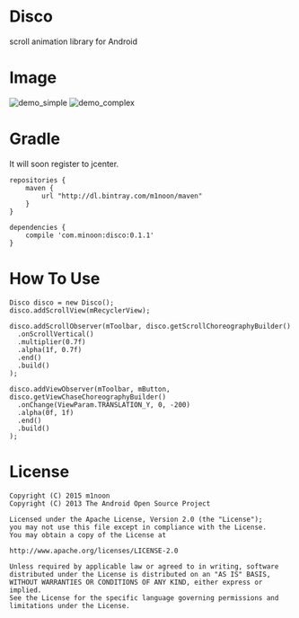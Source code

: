 # Disco
scroll animation library for Android

# Image
![demo_simple]
![demo_complex]

# Gradle

It will soon register to jcenter.

```
repositories {
    maven {
        url "http://dl.bintray.com/m1noon/maven"
    }
}

dependencies {
    compile 'com.minoon:disco:0.1.1'
}
```

# How To Use
```
Disco disco = new Disco();
disco.addScrollView(mRecyclerView);

disco.addScrollObserver(mToolbar, disco.getScrollChoreographyBuilder()
  .onScrollVertical()
  .multiplier(0.7f)
  .alpha(1f, 0.7f)
  .end()
  .build()
);

disco.addViewObserver(mToolbar, mButton, disco.getViewChaseChoreographyBuilder()
  .onChange(ViewParam.TRANSLATION_Y, 0, -200)
  .alpha(0f, 1f)
  .end()
  .build()
);

```

# License
```
Copyright (C) 2015 m1noon
Copyright (C) 2013 The Android Open Source Project

Licensed under the Apache License, Version 2.0 (the "License");
you may not use this file except in compliance with the License.
You may obtain a copy of the License at

http://www.apache.org/licenses/LICENSE-2.0

Unless required by applicable law or agreed to in writing, software
distributed under the License is distributed on an "AS IS" BASIS,
WITHOUT WARRANTIES OR CONDITIONS OF ANY KIND, either express or implied.
See the License for the specific language governing permissions and
limitations under the License.
```

[demo_simple]:https://github.com/m1noon/Disco/blob/master/art/demo_simple.gif
[demo_complex]:https://github.com/m1noon/Disco/blob/master/art/demo_complex.gif
